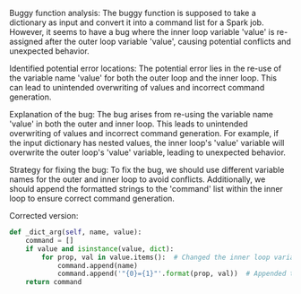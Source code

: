 Buggy function analysis:
The buggy function is supposed to take a dictionary as input and convert it into a command list for a Spark job. However, it seems to have a bug where the inner loop variable 'value' is re-assigned after the outer loop variable 'value', causing potential conflicts and unexpected behavior.

Identified potential error locations:
The potential error lies in the re-use of the variable name 'value' for both the outer loop and the inner loop. This can lead to unintended overwriting of values and incorrect command generation.

Explanation of the bug:
The bug arises from re-using the variable name 'value' in both the outer and inner loop. This leads to unintended overwriting of values and incorrect command generation. For example, if the input dictionary has nested values, the inner loop's 'value' variable will overwrite the outer loop's 'value' variable, leading to unexpected behavior.

Strategy for fixing the bug:
To fix the bug, we should use different variable names for the outer and inner loop to avoid conflicts. Additionally, we should append the formatted strings to the 'command' list within the inner loop to ensure correct command generation.

Corrected version:
```python
def _dict_arg(self, name, value):
    command = []
    if value and isinstance(value, dict):
        for prop, val in value.items():  # Changed the inner loop variable name to 'val'
            command.append(name)
            command.append('"{0}={1}"'.format(prop, val))  # Appended the formatted string to the 'command' list
    return command
```
